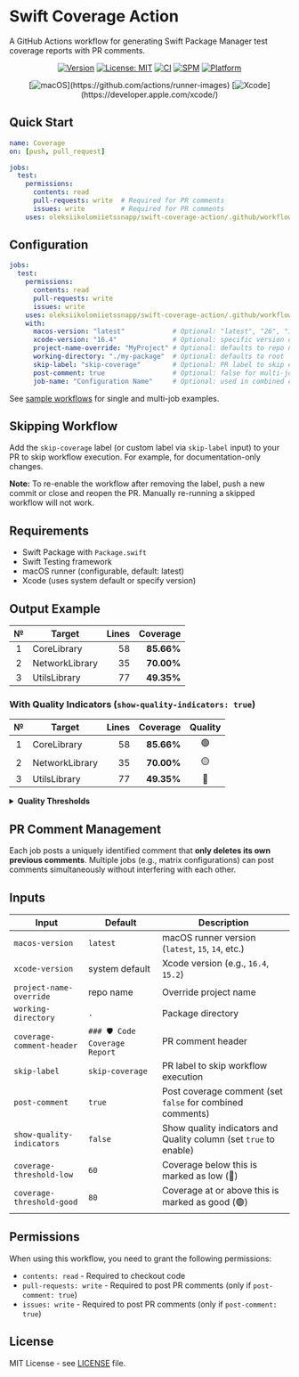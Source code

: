 # Swift Coverage Action

A GitHub Actions workflow for generating Swift Package Manager test coverage reports with PR comments.

<div align="center">

[![Version](https://img.shields.io/github/v/tag/oleksiikolomiietssnapp/swift-coverage-action)](https://github.com/oleksiikolomiietssnapp/swift-coverage-action/tags)
[![License: MIT](https://img.shields.io/badge/License-MIT-yellow.svg)](https://opensource.org/licenses/MIT)
[![CI](https://img.shields.io/github/actions/workflow/status/oleksiikolomiietssnapp/swift-coverage-action/test-sample.yml?branch=main&label=tests&logo=github)](https://github.com/oleksiikolomiietssnapp/swift-coverage-action/actions)
[![SPM](https://img.shields.io/badge/SPM-Compatible-brightgreen.svg?logo=swift)](https://swift.org/package-manager/)
[![Platform](https://img.shields.io/badge/Platform-macOS-lightgrey.svg?logo=apple)](https://github.com/oleksiikolomiietssnapp/swift-coverage-action)

[![macOS](https://img.shields.io/badge/macOS-Configurable_(default:_latest)-blue.svg?logo=apple)](https://github.com/actions/runner-images)
[![Xcode](https://img.shields.io/badge/Xcode-Configurable_(default:_system)-blue.svg?logo=xcode)](https://developer.apple.com/xcode/)

</div>

## Quick Start

```yaml
name: Coverage
on: [push, pull_request]

jobs:
  test:
    permissions:
      contents: read
      pull-requests: write  # Required for PR comments
      issues: write         # Required for PR comments
    uses: oleksiikolomiietssnapp/swift-coverage-action/.github/workflows/swift-coverage.yml@main
```

## Configuration

```yaml
jobs:
  test:
    permissions:
      contents: read
      pull-requests: write
      issues: write
    uses: oleksiikolomiietssnapp/swift-coverage-action/.github/workflows/swift-coverage.yml@main
    with:
      macos-version: "latest"            # Optional: "latest", "26", "15", "14"
      xcode-version: "16.4"              # Optional: specific version or system default
      project-name-override: "MyProject" # Optional: defaults to repo name
      working-directory: "./my-package"  # Optional: defaults to root
      skip-label: "skip-coverage"        # Optional: PR label to skip execution
      post-comment: true                 # Optional: false for multi-job combined comments
      job-name: "Configuration Name"     # Optional: used in combined comments
```

See [sample workflows](.github/workflows) for single and multi-job examples.

## Skipping Workflow

Add the `skip-coverage` label (or custom label via `skip-label` input) to your PR to skip workflow execution. For example, for documentation-only changes.

**Note:** To re-enable the workflow after removing the label, push a new commit or close and reopen the PR. Manually re-running a skipped workflow will not work.

## Requirements

- Swift Package with `Package.swift`
- Swift Testing framework
- macOS runner (configurable, default: latest)
- Xcode (uses system default or specify version)

## Output Example

|   №  | Target | Lines | Coverage |
|:----:|--------|------:|---------:|
| 1 | CoreLibrary | 58 | **85.66%** |
| 2 | NetworkLibrary | 35 | **70.00%** |
| 3 | UtilsLibrary | 77 | **49.35%** |

### With Quality Indicators (`show-quality-indicators: true`)

|   №  | Target | Lines | Coverage | Quality |
|:----:|--------|------:|---------:|:-------:|
| 1 | CoreLibrary | 58 | **85.66%** | 🟢 |
| 2 | NetworkLibrary | 35 | **70.00%** | 🟡 |
| 3 | UtilsLibrary | 77 | **49.35%** | 🔴 |

<details>
<summary><b>Quality Thresholds</b></summary>

🔴 Low: 0-60%
🟡 Acceptable: 60-80%
🟢 Good: 80-100%

</details>

## PR Comment Management

Each job posts a uniquely identified comment that **only deletes its own previous comments**. Multiple jobs (e.g., matrix configurations) can post comments simultaneously without interfering with each other.

## Inputs

| Input | Default | Description |
|-------|---------|-------------|
| `macos-version` | `latest` | macOS runner version (`latest`, `15`, `14`, etc.) |
| `xcode-version` | system default | Xcode version (e.g., `16.4`, `15.2`) |
| `project-name-override` | repo name | Override project name |
| `working-directory` | `.` | Package directory |
| `coverage-comment-header` | `### 🛡️ Code Coverage Report` | PR comment header |
| `skip-label` | `skip-coverage` | PR label to skip workflow execution |
| `post-comment` | `true` | Post coverage comment (set `false` for combined comments) |
| `show-quality-indicators` | `false` | Show quality indicators and Quality column (set `true` to enable) |
| `coverage-threshold-low` | `60` | Coverage below this is marked as low (🔴) |
| `coverage-threshold-good` | `80` | Coverage at or above this is marked as good (🟢) |

## Permissions

When using this workflow, you need to grant the following permissions:
- `contents: read` - Required to checkout code
- `pull-requests: write` - Required to post PR comments (only if `post-comment: true`)
- `issues: write` - Required to post PR comments (only if `post-comment: true`)

## License

MIT License - see [LICENSE](LICENSE) file.
